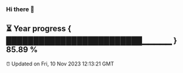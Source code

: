 ### Hi there 👋
⏳ Year progress { █████████████████████████▁▁▁▁▁ } 85.89 %
---
⏰ Updated on Fri, 10 Nov 2023 12:13:21 GMT


